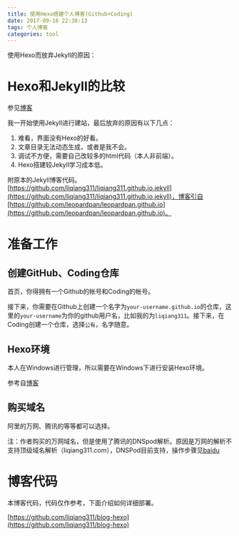 ```yaml
---
title: 使用Hexo搭建个人博客(Github+Coding)
date: 2017-09-16 22:38:13
tags: 个人博客
categories: tool
---
```


使用Hexo而放弃Jekyll的原因：

<!-- more -->

# Hexo和Jekyll的比较

参见[博客](http://blog.csdn.net/aluomaidi/article/details/52620729)

我一开始使用Jekyll进行建站，最后放弃的原因有以下几点：

1. 难看，界面没有Hexo的好看。
2. 文章目录无法动态生成，或者是我不会。
3. 调试不方便，需要自己改较多的html代码（本人非前端）。
4. Hexo搭建较Jekyll学习成本低。

附原本的Jekyll博客代码。[https://github.com/liqiang311/liqiang311.github.io.jekyll](https://github.com/liqiang311/liqiang311.github.io.jekyll)，博客引自[https://github.com/leopardpan/leopardpan.github.io](https://github.com/leopardpan/leopardpan.github.io)。

# 准备工作

## 创建GitHub、Coding仓库

首页，你得拥有一个Github的帐号和Coding的帐号。

接下来，你需要在Github上创建一个名字为`your-username.github.io`的仓库，这里的`your-username`为你的github用户名，比如我的为`liqiang311`。接下来，在Coding创建一个仓库，选择`公有`，名字随意。

## Hexo环境

本人在Windows进行管理，所以需要在Windows下进行安装Hexo环境。

参考自[博客](http://blog.csdn.net/xiaoliuge01/article/details/50997754)

## 购买域名

阿里的万网、腾讯的等等都可以选择。

注：作者购买的万网域名，但是使用了腾讯的DNSpod解析。原因是万网的解析不支持顶级域名解析（liqiang311.com），DNSPod目前支持，操作步骤见[baidu](https://jingyan.baidu.com/article/2c8c281daa4faa0008252ac7.html)

# 博客代码

本博客代码，代码仅作参考，下面介绍如何详细部署。

[https://github.com/liqiang311/blog-hexo](https://github.com/liqiang311/blog-hexo)



